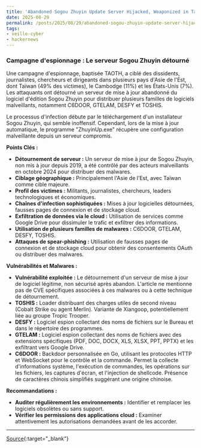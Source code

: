```yaml
---
title: 'Abandoned Sogou Zhuyin Update Server Hijacked, Weaponized in Taiwan Espionage Campaign'
date: 2025-08-29
permalink: /posts/2025/08/29/abandoned-sogou-zhuyin-update-server-hijacked-weaponized-in-taiwan-espionage-campaign/
tags:
- veille-cyber
- hackernews
---
```

### Campagne d'espionnage : Le serveur Sogou Zhuyin détourné

Une campagne d'espionnage, baptisée TAOTH, a ciblé des dissidents, journalistes, chercheurs et dirigeants dans plusieurs pays d'Asie de l'Est, dont Taïwan (49% des victimes), le Cambodge (11%) et les États-Unis (7%). Les attaquants ont détourné un serveur de mise à jour abandonné du logiciel d'édition Sogou Zhuyin pour distribuer plusieurs familles de logiciels malveillants, notamment C6DOOR, GTELAM, DESFY et TOSHIS.

Le processus d'infection débute par le téléchargement d'un installateur Sogou Zhuyin, qui semble inoffensif. Cependant, lors de la mise à jour automatique, le programme "ZhuyinUp.exe" récupère une configuration malveillante depuis un serveur compromis.

**Points Clés :**

*   **Détournement de serveur :** Un serveur de mise à jour de Sogou Zhuyin, non mis à jour depuis 2019, a été contrôlé par des acteurs malveillants en octobre 2024 pour distribuer des malwares.
*   **Ciblage géographique :** Principalement l'Asie de l'Est, avec Taïwan comme cible majeure.
*   **Profil des victimes :** Militants, journalistes, chercheurs, leaders technologiques et économiques.
*   **Chaînes d'infection sophistiquées :** Mises à jour logicielles détournées, fausses pages de connexion et de stockage cloud.
*   **Exfiltration de données via le cloud :** Utilisation de services comme Google Drive pour dissimuler le trafic et exfiltrer des informations.
*   **Utilisation de plusieurs familles de malwares :** C6DOOR, GTELAM, DESFY, TOSHIS.
*   **Attaques de spear-phishing :** Utilisation de fausses pages de connexion et de stockage cloud pour obtenir des consentements OAuth ou distribuer des malwares.

**Vulnérabilités et Malwares :**

*   **Vulnérabilité exploitée :** Le détournement d'un serveur de mise à jour de logiciel légitime, non sécurisé après abandon. L'article ne mentionne pas de CVE spécifiques associées à ces malwares ou à cette technique de détournement.
*   **TOSHIS :** Loader distribuant des charges utiles de second niveau (Cobalt Strike ou agent Merlin). Variante de Xiangoop, potentiellement liée au groupe Tropic Trooper.
*   **DESFY :** Logiciel espion collectant des noms de fichiers sur le Bureau et dans le répertoire des programmes.
*   **GTELAM :** Logiciel espion collectant des noms de fichiers avec des extensions spécifiques (PDF, DOC, DOCX, XLS, XLSX, PPT, PPTX) et les exfiltrant vers Google Drive.
*   **C6DOOR :** Backdoor personnalisée en Go, utilisant les protocoles HTTP et WebSocket pour le contrôle et la commande. Permet la collecte d'informations système, l'exécution de commandes, les opérations sur les fichiers, les captures d'écran, et l'injection de shellcode. Présence de caractères chinois simplifiés suggérant une origine chinoise.

**Recommandations :**

*   **Auditer régulièrement les environnements :** Identifier et remplacer les logiciels obsolètes ou sans support.
*   **Vérifier les permissions des applications cloud :** Examiner attentivement les autorisations demandées avant de les accorder.

---
[Source](https://thehackernews.com/2025/08/abandoned-sogou-zhuyin-update-server.html){:target="_blank"}

